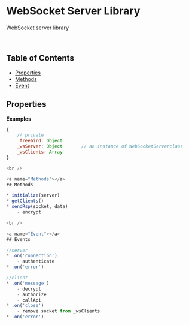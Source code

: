WebSocket Server Library
===============

WebSocket server library

<br />

## Table of Contents  

* [Properties](#Properties)  
* [Methods](#Methods) 
* [Event](#Event)

<a name="Properties"></a>
## Properties  

**Examples**

```js
{
    // private
    _freebird: Object
    _wsServer: Object       // an instance of WebSocketServerclass
    _wsClients: Array
}

<br />

<a name="Methods"></a>
## Methods  

* initialize(server)
* getClients()
* sendRsp(socket, data)
	- encrypt

<br />

<a name="Event"></a>
## Events

//server
* .on('connection')
	- authenticate
* .on('error')

//client
* .on('message')
	- decrypt
	- authorize
	- callApi
* .on('close')
	- remove socket from _wsClients
* .on('error')